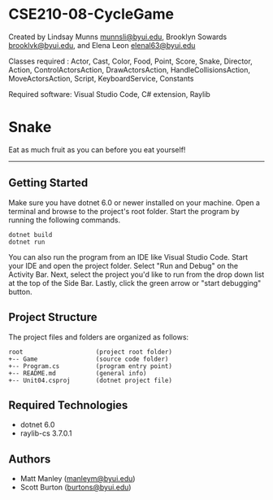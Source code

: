 # CSE210-08-CycleGame

Created by Lindsay Munns munnsli@byui.edu, Brooklyn Sowards brooklvk@byui.edu, and Elena Leon elenal63@byui.edu

Classes required : Actor, Cast, Color, Food, Point, Score, Snake, Director, Action, ControlActorsAction, DrawActorsAction, HandleCollisionsAction, MoveActorsAction, Script, KeyboardService, Constants



Required software: Visual Studio Code, C# extension, Raylib

# Snake

Eat as much fruit as you can before you eat yourself!

---

## Getting Started

Make sure you have dotnet 6.0 or newer installed on your machine. Open
a terminal and browse to the project's root folder. Start the program
by running the following commands.

```
dotnet build
dotnet run
```

You can also run the program from an IDE like Visual Studio Code.
Start your IDE and open the project folder. Select "Run and Debug" on
the Activity Bar. Next, select the project you'd like to run from the
drop down list at the top of the Side Bar. Lastly, click the green
arrow or "start debugging" button.

## Project Structure

The project files and folders are organized as follows:

```
root                    (project root folder)
+-- Game                (source code folder)
+-- Program.cs          (program entry point)
+-- README.md           (general info)
+-- Unit04.csproj       (dotnet project file)
```

## Required Technologies

- dotnet 6.0
- raylib-cs 3.7.0.1

## Authors

- Matt Manley (manleym@byui.edu)
- Scott Burton (burtons@byui.edu)
